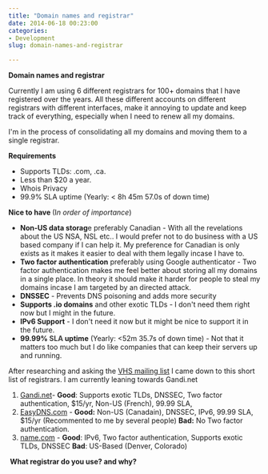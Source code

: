 ```yaml
---
title: "Domain names and registrar"
date: 2014-06-18 00:23:00
categories:
- Development
slug: domain-names-and-registrar

---
```


<strong>Domain names and registrar</strong>

Currently I am using 6 different registrars for 100+ domains that I have registered over the years. All these different accounts on different registrars with different interfaces, make it annoying to update and keep track of everything, especially when I need to renew all my domains.

I'm in the process of <span style="color: #222222;">consolidating </span>all my domains and moving them to a single registrar.

<strong>Requirements</strong>
<ul>
	<li>Supports TLDs: .com, .ca.</li>
	<li>Less than $20 a year.</li>
	<li>Whois Privacy</li>
	<li>99.9% SLA uptime (Yearly: &lt; 8h 45m 57.0s of down time)</li>
</ul>
<strong>Nice to have </strong>(I<em>n order of importance</em>)
<ul>
	<li><strong>Non-US data storag</strong>e preferably Canadian - With all the revelations about the US NSA, NSL etc.. I would prefer not to do business with a US based company if I can help it. My preference for Canadian is only exists as it makes it easier to deal with them legally incase I have to.</li>
	<li><strong>Two factor authentication</strong> preferably using Google authenticator - Two factor authentication makes me feel better about storing all my domains in a single place. In theory it should make it harder for people to steal my domains incase I am targeted by an directed attack.</li>
	<li><strong>DNSSEC</strong> - Prevents DNS poisoning and adds more security</li>
	<li><strong>Supports .io domains</strong> and other exotic TLDs - I don't need them right now but I might in the future.</li>
	<li><strong>IPv6 Support</strong> - I don't need it now but it might be nice to support it in the future.</li>
	<li><strong>99.99% <span style="color: #414141;">SLA </span>uptime</strong> (Yearly: &lt;52m 35.7s of down time) - Not that it matters too much but I do like companies that can keep their servers up and running.</li>
</ul>
After researching and asking the <a href="http://vancouver.hackspace.ca/wp/">VHS mailing list</a> I came down to this short list of registrars. I am currently leaning towards Gandi.net
<ol>
	<li><a href="https://www.gandi.net/">Gandi.net</a>- <strong>Good</strong>: Supports exotic TLDs, DNSSEC, Two factor authentication, $15/yr, Non-US (French), 99.99 SLA,</li>
	<li><a href="https://web.easydns.com/">EasyDNS.com</a> - <strong>Good:</strong> Non-US (Canadain), DNSSEC, IPv6, 99.99 SLA, $15/yr (Recommented to me by several people) <strong>Bad:</strong> No Two factor authentication.</li>
	<li><a href="http://name.com">name.com</a> - <strong>Good</strong>: IPv6, Two factor authentication, Supports exotic TLDs, DNSSEC <strong>Bad</strong>: US-Based (Denver, Colorado)</li>
</ol>
<strong> What registrar do you use? and why? </strong>
